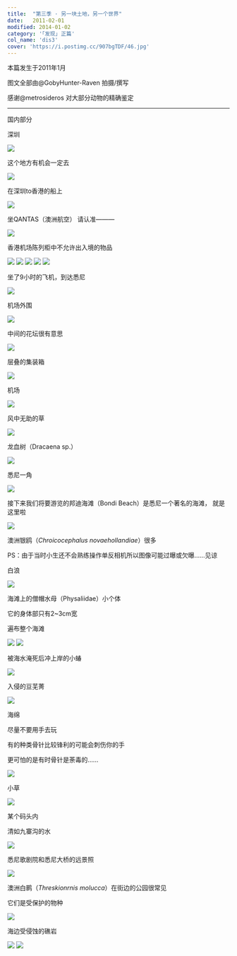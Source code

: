 ```yaml
---
title:  "第三季 · 另一块土地，另一个世界"
date:   2011-02-01
modified: 2014-01-02
category: '｢发现｣ 正篇'
col_name: 'dis3'
cover: 'https://i.postimg.cc/907bgTDF/46.jpg'
---
```

本篇发生于2011年1月

图文全部由@GobyHunter-Raven 拍摄/撰写

感谢@metrosideros 对大部分动物的精确鉴定

---

国内部分

深圳

<img class='disc' src='https://i.postimg.cc/3w5tpk6X/1.jpg'>

这个地方有机会一定去

<img class='disc' src='https://i.postimg.cc/TPVCcRMZ/2.jpg'>

在深圳to香港的船上

<img class='disc' src='https://i.postimg.cc/Z5yfC8fY/3.jpg'>

坐QANTAS（澳洲航空） 请认准———

<img class='disc' src='https://i.postimg.cc/BbVgvbH1/4.jpg'>

香港机场陈列柜中不允许出入境的物品

<img class='disc' src='https://i.postimg.cc/W3S8QX48/5.jpg'>

<img class='disc' src='https://i.postimg.cc/05WZnWF2/6.jpg'>

<img class='disc' src='https://i.postimg.cc/4ydPZV7g/7.jpg'>

<img class='disc' src='https://i.postimg.cc/tJwfYpx7/154913ougwogw9hhwzeazg.jpg'>

<img class='disc' src='https://i.postimg.cc/Y9t8nJtj/8.jpg'>


坐了9小时的飞机，到达悉尼

<img class='disc' src='https://i.postimg.cc/TYK04jvj/9.jpg'>


机场外围

<img class='disc' src='https://i.postimg.cc/8Px4QFT2/10.jpg'>


中间的花坛很有意思

<img class='disc' src='https://i.postimg.cc/2Svwzz6V/11.jpg'>


层叠的集装箱

<img class='disc' src='https://i.postimg.cc/YSHx0JG8/12.jpg'>


机场

<img class='disc' src='https://i.postimg.cc/hG11dpVn/13.jpg'>


风中无助的草

<img class='disc' src='https://i.postimg.cc/Jn7ccZQk/14.jpg'>


龙血树（Dracaena sp.）

<img class='disc' src='https://i.postimg.cc/4d8v8y8F/15.jpg'>


悉尼一角

<img class='disc' src='https://i.postimg.cc/5y6BDJT9/16.jpg'>


接下来我们将要游览的邦迪海滩（Bondi Beach）是悉尼一个著名的海滩， 就是这里啦

<img class='disc' src='https://i.postimg.cc/L5wtp7Ft/17.jpg'>

澳洲银鸥（<i>Chroicocephalus novaehollandiae</i>）很多

PS：由于当时小生还不会熟练操作单反相机所以图像可能过曝或欠曝……见谅

白浪

<img class='disc' src='https://i.postimg.cc/qB5Xyt6N/18.jpg'>

海滩上的僧帽水母（Physaliidae）小个体

它的身体部只有2~3cm宽

遍布整个海滩

<img class='disc' src='https://i.postimg.cc/9QGG6J89/20.jpg'>

<img class='disc' src='https://i.postimg.cc/3J0jBK2n/19.jpg'>

被海水淹死后冲上岸的小蝽

<img class='disc' src='https://i.postimg.cc/Mpk73hDx/21.jpg'>

入侵的豆芜菁

<img class='disc' src='https://i.postimg.cc/Xv4w4dmz/22.jpg'>

海绵

尽量不要用手去玩

有的种类骨针比较锋利的可能会刺伤你的手

更可怕的是有时骨针是荼毒的……

<img class='disc' src='https://i.postimg.cc/hGsVjhqP/23.jpg'>

小草

<img class='disc' src='https://i.postimg.cc/PJgwcw1K/26.jpg'>

某个码头内

清如九寨沟的水

<img class='disc' src='https://i.postimg.cc/zBPWCMBs/25.jpg'>

悉尼歌剧院和悉尼大桥的远景照

<img class='disc' src='https://i.postimg.cc/kG6SfcRB/27.jpg'>

澳洲白鹮（<i>Threskionrnis molucca</i>）在街边的公园很常见

它们是受保护的物种

<img class='disc' src='https://i.postimg.cc/MZNVXhgR/28.jpg'>

海边受侵蚀的礁岩

<img class='disc' src='https://i.postimg.cc/DyGsGxKN/29.jpg'>

<img class='disc' src='https://i.postimg.cc/QdkT4VCk/30.jpg'>
